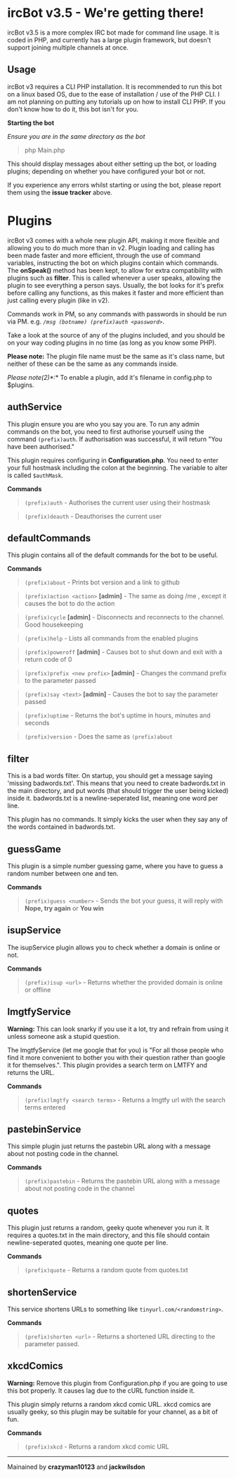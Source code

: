 ircBot v3.5 - We're getting there!
==================================
ircBot v3.5 is a more complex IRC bot made for command line usage. It is coded in PHP, and currently has a large plugin framework, but doesn't support joining multiple channels at once.


Usage
-----
ircBot v3 requires a CLI PHP installation. It is recommended to run this bot on a linux based OS, due to the ease of installation / use of the PHP CLI. I am not planning on putting any tutorials up on how to install CLI PHP. If you don't know how to do it, this bot isn't for you.

**Starting the bot**

*Ensure you are in the same directory as the bot*

> php Main.php

This should display messages about either setting up the bot, or loading plugins; depending on whether you have configured your bot or not.

If you experience any errors whilst starting or using the bot, please report them using the **issue tracker** above.


Plugins
=======
ircBot v3 comes with a whole new plugin API, making it more flexible and allowing you to do much more than in v2. Plugin loading and calling has been made faster and more efficient, through the use of command variables, instructing the bot on which plugins contain which commands. The **onSpeak()** method has been kept, to allow for extra compatibility with plugins such as **filter**. This is called whenever a user speaks, allowing the plugin to see everything a person says. Usually, the bot looks for it's prefix before calling any functions, as this makes it faster and more efficient than just calling every plugin (like in v2).

Commands work in PM, so any commands with passwords in should be run via PM. e.g. *`/msg (botname) (prefix)auth <password>`*.

Take a look at the source of any of the plugins included, and you should be on your way coding plugins in no time (as long as you know some PHP).

**Please note:** The plugin file name must be the same as it's class name, but neither of these can be the same as any commands inside.

**Please note*(2)*:** To enable a plugin, add it's filename in config.php to $plugins.


authService
-----------
This plugin ensure you are who you say you are.
To run any admin commands on the bot, you need to first authorise yourself using the command `(prefix)auth`.
If authorisation was successful, it will return "You have been authorised."

This plugin requires configuring in **Configuration.php**. You need to enter your full hostmask including the colon at the beginning. The variable to alter is called `$authMask`.

**Commands**

> `(prefix)auth` - Authorises the current user using their hostmask

> `(prefix)deauth` - Deauthorises the current user


defaultCommands
---------------
This plugin contains all of the default commands for the bot to be useful.

**Commands**

> `(prefix)about` - Prints bot version and a link to github

> `(prefix)action <action>` **[admin]** - The same as doing /me <action>, except it causes the bot to do the action 

> `(prefix)cycle` **[admin]** - Disconnects and reconnects to the channel. Good housekeeping

> `(prefix)help` - Lists all commands from the enabled plugins

> `(prefix)poweroff` **[admin]** - Causes bot to shut down and exit with a return code of 0

> `(prefix)prefix <new prefix>` **[admin]** - Changes the command prefix to the parameter passed

> `(prefix)say <text>` **[admin]** - Causes the bot to say the parameter passed

> `(prefix)uptime` - Returns the bot's uptime in hours, minutes and seconds

> `(prefix)version` - Does the same as `(prefix)about`


filter
------
This is a bad words filter. On startup, you should get a message saying 'missing badwords.txt'. This means that you need to create badwords.txt in the main directory, and put words (that should trigger the user being kicked) inside it. badwords.txt is a newline-seperated list, meaning one word per line.

This plugin has no commands. It simply kicks the user when they say any of the words contained in badwords.txt.


guessGame
---------
This plugin is a simple number guessing game, where you have to guess a random number between one and ten.

**Commands**

> `(prefix)guess <number>` - Sends the bot your guess, it will reply with **Nope, try again** or **You win**


isupService
-----------
The isupService plugin allows you to check whether a domain is online or not.

**Commands**

> `(prefix)isup <url>` - Returns whether the provided domain is online or offline


lmgtfyService
-------------
**Warning:** This can look snarky if you use it a lot, try and refrain from using it unless someone ask a stupid question.

The lmgtfyService (let me google that for you) is "For all those people who find it more convenient to bother you with their question rather than google it for themselves.". This plugin provides a search term on LMTFY and returns the URL.

**Commands**

> `(prefix)lmgtfy <search terms>` - Returns a lmgtfy url with the search terms entered


pastebinService
---------------
This simple plugin just returns the pastebin URL along with a message about not posting code in the channel.

**Commands**

> `(prefix)pastebin` - Returns the pastebin URL along with a message about not posting code in the channel


quotes
------
This plugin just returns a random, geeky quote whenever you run it. It requires a quotes.txt in the main directory, and this file should contain newline-seperated quotes, meaning one quote per line.

**Commands**

> `(prefix)quote` - Returns a random quote from quotes.txt


shortenService
--------------
This service shortens URLs to something like `tinyurl.com/<randomstring>`.

**Commands**

> `(prefix)shorten <url>` - Returns a shortened URL directing to the parameter passed.


xkcdComics
----------
**Warning:** Remove this plugin from Configuration.php if you are going to use this bot properly. It causes lag due to the cURL function inside it.

This plugin simply returns a random xkcd comic URL. xkcd comics are usually geeky, so this plugin may be suitable for your channel, as a bit of fun.

**Commands**

> `(prefix)xkcd` - Returns a random xkcd comic URL

***

Mainained by **crazyman10123** and **jackwilsdon**
